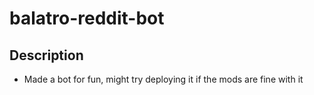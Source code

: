# balatro-reddit-bot

## Description
- Made a bot for fun, might try deploying it if the mods are fine with it
